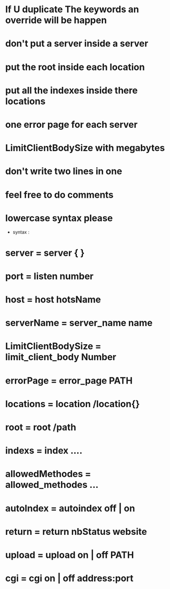# If U duplicate The keywords an override will be happen
# don't put a server inside a server
# put the root inside each location
# put all the indexes inside there locations
# one error page for each server
# LimitClientBodySize with megabytes
# don't write two lines in one
# feel free to do comments
# lowercase syntax please
- syntax :
# server = server { }
# port = listen number
# host = host hotsName
# serverName = server_name name
# LimitClientBodySize = limit_client_body Number
# errorPage = error_page PATH
# locations = location /location{}
# root = root /path
# indexs = index ....
# allowedMethodes = allowed_methodes ...
# autoIndex = autoindex off | on
# return = return nbStatus website
# upload = upload on | off PATH
# cgi = cgi on | off address:port